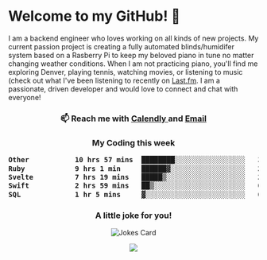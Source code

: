<h1> Welcome to my GitHub! 👋 </h1>


  I am a backend engineer who loves working on all kinds of new projects. My current passion project is creating a fully automated blinds/humidifer system based on a Rasberry Pi to keep my beloved piano in tune no matter changing weather conditions. When I am not practicing piano, you'll find me exploring Denver, playing tennis, watching movies, or listening to music (check out what I've been listening to recently on [Last.fm](https://www.last.fm/user/mballa000). I am a passionate, driven developer and would love to connect and chat with everyone!

<h3 align = "center"> 📫 Reach me with <a href = "https://calendly.com/msbrandt00/30min"> Calendly </a> and <a href="mailto:msbrandt00@gmail.com">Email</a> 
 </h3>


 
<div align = "center"
[![Anurag's GitHub stats](https://github-readme-stats.vercel.app/api?username=mbrandt00)](https://github.com/anuraghazra/github-readme-stats)
          </div>
<h3 align="center">
  My Coding this week
<!--START_SECTION:waka-->

```txt
Other           10 hrs 57 mins  ████████░░░░░░░░░░░░░░░░░   32.55 %
Ruby            9 hrs 1 min     ██████▓░░░░░░░░░░░░░░░░░░   26.84 %
Svelte          7 hrs 19 mins   █████▒░░░░░░░░░░░░░░░░░░░   21.76 %
Swift           2 hrs 59 mins   ██▒░░░░░░░░░░░░░░░░░░░░░░   08.91 %
SQL             1 hr 5 mins     ▓░░░░░░░░░░░░░░░░░░░░░░░░   03.25 %
```

<!--END_SECTION:waka-->

### A little joke for you!

![Jokes Card](https://readme-jokes.vercel.app/api?hideBorder)

<a href="https://www.linkedin.com/in/mbrandt00/"><img src="https://img.shields.io/badge/linkedin-%230077B5.svg?&style=for-the-badge&logo=linkedin&logoColor=white" /></a>
